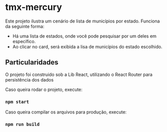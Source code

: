 # tmx-mercury

Este projeto ilustra um cenário de lista de municípios por estado. Funciona da seguinte forma:
- Há uma lista de estados, onde você  pode pesquisar por um deles em específico.
- Ao clicar no card, será exibida a lisa de municípios do estado escolhido.

## Particularidades

O projeto foi construido sob a Lib React, utilizando o React Router para persistência dos dados

Caso queira rodar o projeto, execute:
### `npm start`

Caso queira compilar os arquivos para produção, execute:
### `npm run build`